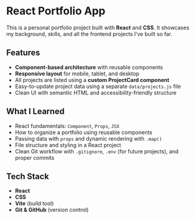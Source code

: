 
# React Portfolio App

This is a personal portfolio project built with **React** and **CSS**. It showcases my background, skills, and all the frontend projects I've built so far.

## Features

- **Component-based architecture** with reusable components
- **Responsive layout** for mobile, tablet, and desktop
- All projects are listed using a **custom ProjectCard component**
- Easy-to-update project data using a separate `data/projects.js` file
- Clean UI with semantic HTML and accessibility-friendly structure

## What I Learned

- React fundamentals: `Component`, `Props`, `JSX`
- How to organize a portfolio using reusable components
- Passing data with `props` and dynamic rendering with `.map()`
- File structure and styling in a React project
- Clean Git workflow with `.gitignore`, `.env` (for future projects), and proper commits


## Tech Stack

- **React**
- **CSS**
- **Vite** (build tool)
- **Git & GitHub** (version control)
